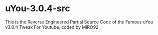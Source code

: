 # uYou-3.0.4-src
This is the Reverse Engineered Partial Source Code of the Famous uYou v3.0.4 Tweak For Youtube, coded by MiRO92
